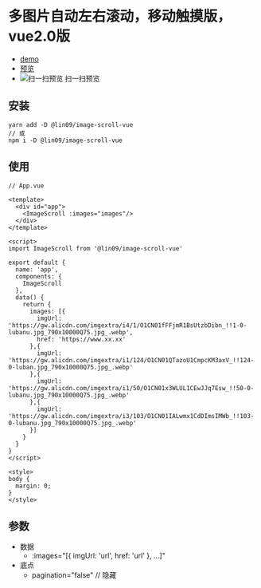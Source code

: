 # 多图片自动左右滚动，移动触摸版，vue2.0版

* [demo](https://github.com/lin09/demo/tree/master/image-scroll-vue)
* [预览](https://lin09.github.io/demo/image-scroll-vue/dist/index.html)
* ![扫一扫预览](https://lin09.github.io/demo/image-scroll-vue/public/qr.jpg) 扫一扫预览

## 安装
```
yarn add -D @lin09/image-scroll-vue
// 或
npm i -D @lin09/image-scroll-vue
```

## 使用
```
// App.vue

<template>
  <div id="app">
    <ImageScroll :images="images"/>
  </div>
</template>

<script>
import ImageScroll from '@lin09/image-scroll-vue'

export default {
  name: 'app',
  components: {
    ImageScroll
  },
  data() {
    return {
      images: [{
        imgUrl: 'https://gw.alicdn.com/imgextra/i4/1/O1CN01fFFjmR1BsUtzbDibn_!!1-0-lubanu.jpg_790x10000Q75.jpg_.webp',
        href: 'https://www.xx.xx'
      },{
        imgUrl: 'https://gw.alicdn.com/imgextra/i1/124/O1CN01QTazoU1CmpcKM3axV_!!124-0-luban.jpg_790x10000Q75.jpg_.webp'
      },{
        imgUrl: 'https://gw.alicdn.com/imgextra/i1/50/O1CN01x3WLUL1CEwJJq7Esw_!!50-0-lubanu.jpg_790x10000Q75.jpg_.webp'
      },{
        imgUrl: 'https://gw.alicdn.com/imgextra/i3/103/O1CN01IALwmx1CdDImsIMWb_!!103-0-lubanu.jpg_790x10000Q75.jpg_.webp'
      }]
    }
  }
}
</script>

<style>
body {
  margin: 0;
}
</style>
```

## 参数
* 数据
  * :images="[{ imgUrl: 'url', href: 'url' }, ...]"
* 底点
  * pagination="false" // 隐藏